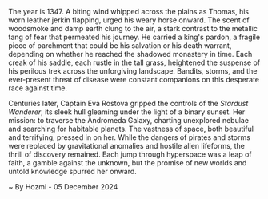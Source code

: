 
The year is 1347.  A biting wind whipped across the plains as Thomas, his worn leather jerkin flapping, urged his weary horse onward.  The scent of woodsmoke and damp earth clung to the air, a stark contrast to the metallic tang of fear that permeated his journey.  He carried a king's pardon, a fragile piece of parchment that could be his salvation or his death warrant, depending on whether he reached the shadowed monastery in time.  Each creak of his saddle, each rustle in the tall grass, heightened the suspense of his perilous trek across the unforgiving landscape.  Bandits, storms, and the ever-present threat of disease were constant companions on this desperate race against time.


Centuries later, Captain Eva Rostova gripped the controls of the *Stardust Wanderer*, its sleek hull gleaming under the light of a binary sunset.  Her mission: to traverse the Andromeda Galaxy, charting unexplored nebulae and searching for habitable planets.  The vastness of space, both beautiful and terrifying, pressed in on her.  While the dangers of pirates and storms were replaced by gravitational anomalies and hostile alien lifeforms, the thrill of discovery remained.  Each jump through hyperspace was a leap of faith, a gamble against the unknown, but the promise of new worlds and untold knowledge spurred her onward.

~ By Hozmi - 05 December 2024

